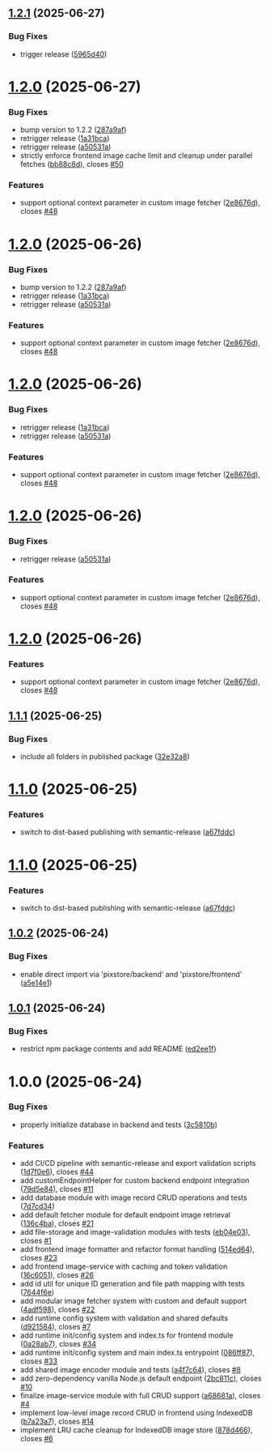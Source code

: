 ## [1.2.1](https://github.com/sDenizOzturk/pixstore/compare/v1.2.0...v1.2.1) (2025-06-27)


### Bug Fixes

* trigger release ([5965d40](https://github.com/sDenizOzturk/pixstore/commit/5965d403dfb81e860eec244ee54a1177151ec2c7))

# [1.2.0](https://github.com/sDenizOzturk/pixstore/compare/v1.1.1...v1.2.0) (2025-06-27)


### Bug Fixes

* bump version to 1.2.2 ([287a9af](https://github.com/sDenizOzturk/pixstore/commit/287a9af7c9f8e08855401b04ec652beb59aecc31))
* retrigger release ([1a31bca](https://github.com/sDenizOzturk/pixstore/commit/1a31bcab515a7aab24052088be19cdeaa1c64da9))
* retrigger release ([a50531a](https://github.com/sDenizOzturk/pixstore/commit/a50531aa34ae32c8db14298897ac043f6e383f86))
* strictly enforce frontend image cache limit and cleanup under parallel fetches ([bb88c8d](https://github.com/sDenizOzturk/pixstore/commit/bb88c8d19d4cd9a095e9994d914ddc69b534d6d7)), closes [#50](https://github.com/sDenizOzturk/pixstore/issues/50)


### Features

* support optional context parameter in custom image fetcher ([2e8676d](https://github.com/sDenizOzturk/pixstore/commit/2e8676dacf911179112e67837581d4eb45fa3e48)), closes [#48](https://github.com/sDenizOzturk/pixstore/issues/48)

# [1.2.0](https://github.com/sDenizOzturk/pixstore/compare/v1.1.1...v1.2.0) (2025-06-26)


### Bug Fixes

* bump version to 1.2.2 ([287a9af](https://github.com/sDenizOzturk/pixstore/commit/287a9af7c9f8e08855401b04ec652beb59aecc31))
* retrigger release ([1a31bca](https://github.com/sDenizOzturk/pixstore/commit/1a31bcab515a7aab24052088be19cdeaa1c64da9))
* retrigger release ([a50531a](https://github.com/sDenizOzturk/pixstore/commit/a50531aa34ae32c8db14298897ac043f6e383f86))


### Features

* support optional context parameter in custom image fetcher ([2e8676d](https://github.com/sDenizOzturk/pixstore/commit/2e8676dacf911179112e67837581d4eb45fa3e48)), closes [#48](https://github.com/sDenizOzturk/pixstore/issues/48)

# [1.2.0](https://github.com/sDenizOzturk/pixstore/compare/v1.1.1...v1.2.0) (2025-06-26)


### Bug Fixes

* retrigger release ([1a31bca](https://github.com/sDenizOzturk/pixstore/commit/1a31bcab515a7aab24052088be19cdeaa1c64da9))
* retrigger release ([a50531a](https://github.com/sDenizOzturk/pixstore/commit/a50531aa34ae32c8db14298897ac043f6e383f86))


### Features

* support optional context parameter in custom image fetcher ([2e8676d](https://github.com/sDenizOzturk/pixstore/commit/2e8676dacf911179112e67837581d4eb45fa3e48)), closes [#48](https://github.com/sDenizOzturk/pixstore/issues/48)

# [1.2.0](https://github.com/sDenizOzturk/pixstore/compare/v1.1.1...v1.2.0) (2025-06-26)


### Bug Fixes

* retrigger release ([a50531a](https://github.com/sDenizOzturk/pixstore/commit/a50531aa34ae32c8db14298897ac043f6e383f86))


### Features

* support optional context parameter in custom image fetcher ([2e8676d](https://github.com/sDenizOzturk/pixstore/commit/2e8676dacf911179112e67837581d4eb45fa3e48)), closes [#48](https://github.com/sDenizOzturk/pixstore/issues/48)

# [1.2.0](https://github.com/sDenizOzturk/pixstore/compare/v1.1.1...v1.2.0) (2025-06-26)


### Features

* support optional context parameter in custom image fetcher ([2e8676d](https://github.com/sDenizOzturk/pixstore/commit/2e8676dacf911179112e67837581d4eb45fa3e48)), closes [#48](https://github.com/sDenizOzturk/pixstore/issues/48)

## [1.1.1](https://github.com/sDenizOzturk/pixstore/compare/v1.1.0...v1.1.1) (2025-06-25)


### Bug Fixes

* include all folders in published package ([32e32a8](https://github.com/sDenizOzturk/pixstore/commit/32e32a8a93dbc24530bbe44f4e8acf3057254f15))

# [1.1.0](https://github.com/sDenizOzturk/pixstore/compare/v1.0.2...v1.1.0) (2025-06-25)


### Features

* switch to dist-based publishing with semantic-release ([a67fddc](https://github.com/sDenizOzturk/pixstore/commit/a67fddc74ff46c20f2b74d889eca1481bd6cad39))

# [1.1.0](https://github.com/sDenizOzturk/pixstore/compare/v1.0.2...v1.1.0) (2025-06-25)


### Features

* switch to dist-based publishing with semantic-release ([a67fddc](https://github.com/sDenizOzturk/pixstore/commit/a67fddc74ff46c20f2b74d889eca1481bd6cad39))

## [1.0.2](https://github.com/sDenizOzturk/pixstore/compare/v1.0.1...v1.0.2) (2025-06-24)


### Bug Fixes

* enable direct import via 'pixstore/backend' and 'pixstore/frontend' ([a5e14e1](https://github.com/sDenizOzturk/pixstore/commit/a5e14e129d4d2511c3b4bc7ba4090fceab284e65))

## [1.0.1](https://github.com/sDenizOzturk/pixstore/compare/v1.0.0...v1.0.1) (2025-06-24)


### Bug Fixes

* restrict npm package contents and add README ([ed2ee1f](https://github.com/sDenizOzturk/pixstore/commit/ed2ee1fe93513aeee6183ff8001e686601002977))

# 1.0.0 (2025-06-24)


### Bug Fixes

* properly initialize database in backend and tests ([3c5810b](https://github.com/sDenizOzturk/pixstore/commit/3c5810b61f8cf9c04689ce389b643cbefaee86cf))


### Features

* add CI/CD pipeline with semantic-release and export validation scripts ([1d7f0e6](https://github.com/sDenizOzturk/pixstore/commit/1d7f0e61e86dcad999d7172f21b8bebafeeb8ee8)), closes [#44](https://github.com/sDenizOzturk/pixstore/issues/44)
* add customEndpointHelper for custom backend endpoint integration ([79d5e84](https://github.com/sDenizOzturk/pixstore/commit/79d5e84fbf06e7938a86a8d86617a4d32eb3455d)), closes [#11](https://github.com/sDenizOzturk/pixstore/issues/11)
* add database module with image record CRUD operations and tests ([7d7cd34](https://github.com/sDenizOzturk/pixstore/commit/7d7cd34d12ff9fdda7c2bb9193a054f55ed490a5))
* add default fetcher module for default endpoint image retrieval ([136c4ba](https://github.com/sDenizOzturk/pixstore/commit/136c4ba7e07ddc9881a640d7f8d4ec36834bd5ab)), closes [#21](https://github.com/sDenizOzturk/pixstore/issues/21)
* add file-storage and image-validation modules with tests ([eb04e03](https://github.com/sDenizOzturk/pixstore/commit/eb04e03a8a8957cdcbbf428afd692d62dc79fe64)), closes [#1](https://github.com/sDenizOzturk/pixstore/issues/1)
* add frontend image formatter and refactor format handling ([514ed64](https://github.com/sDenizOzturk/pixstore/commit/514ed646e63d4a5a2eedbc45f1bbe5af1ff84767)), closes [#23](https://github.com/sDenizOzturk/pixstore/issues/23)
* add frontend image-service with caching and token validation ([16c6051](https://github.com/sDenizOzturk/pixstore/commit/16c60516d05ee51e588431e14005c06cf7e67616)), closes [#26](https://github.com/sDenizOzturk/pixstore/issues/26)
* add id util for unique ID generation and file path mapping with tests ([7644f6e](https://github.com/sDenizOzturk/pixstore/commit/7644f6ebed1b6cec07cb8d00d42d66938999cb5e))
* add modular image fetcher system with custom and default support ([4adf598](https://github.com/sDenizOzturk/pixstore/commit/4adf59881220d01f36e0fb0516c399badd96a9df)), closes [#22](https://github.com/sDenizOzturk/pixstore/issues/22)
* add runtime config system with validation and shared defaults ([d921584](https://github.com/sDenizOzturk/pixstore/commit/d921584f383eb010fb55299ee57bb64543e2f1e5)), closes [#7](https://github.com/sDenizOzturk/pixstore/issues/7)
* add runtime init/config system and index.ts for frontend module ([0a28ab7](https://github.com/sDenizOzturk/pixstore/commit/0a28ab77915533e03d0c23855c3cbde701796019)), closes [#34](https://github.com/sDenizOzturk/pixstore/issues/34)
* add runtime init/config system and main index.ts entrypoint ([086ff87](https://github.com/sDenizOzturk/pixstore/commit/086ff871f5fd10fc5670566d66ecaafaf728b5c3)), closes [#33](https://github.com/sDenizOzturk/pixstore/issues/33)
* add shared image encoder module and tests ([a4f7c64](https://github.com/sDenizOzturk/pixstore/commit/a4f7c6446b39ba46a90b91f3b68630cd6a38f4a9)), closes [#8](https://github.com/sDenizOzturk/pixstore/issues/8)
* add zero-dependency vanilla Node.js default endpoint ([2bc811c](https://github.com/sDenizOzturk/pixstore/commit/2bc811cf181faf6f998ee8e5fd3fe6714d487f99)), closes [#10](https://github.com/sDenizOzturk/pixstore/issues/10)
* finalize image-service module with full CRUD support ([a68681a](https://github.com/sDenizOzturk/pixstore/commit/a68681a6383f3bd8dc5c435b0a1994188cd9ac52)), closes [#4](https://github.com/sDenizOzturk/pixstore/issues/4)
* implement low-level image record CRUD in frontend using IndexedDB ([b7a23a7](https://github.com/sDenizOzturk/pixstore/commit/b7a23a786d48605c3a59981565997fb1ba89b56d)), closes [#14](https://github.com/sDenizOzturk/pixstore/issues/14)
* implement LRU cache cleanup for IndexedDB image store ([878d466](https://github.com/sDenizOzturk/pixstore/commit/878d466290f1b99c35d245375b357736db612703)), closes [#6](https://github.com/sDenizOzturk/pixstore/issues/6)
